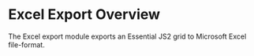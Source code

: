 # Excel Export Overview

The Excel export module exports an Essential JS2 grid to Microsoft Excel file-format.